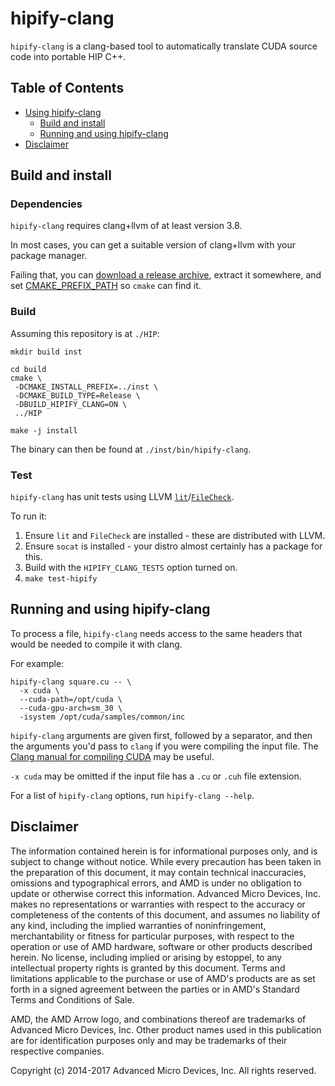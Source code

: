 # hipify-clang

`hipify-clang` is a clang-based tool to automatically translate CUDA source code into portable HIP C++.

## Table of Contents

<!-- toc -->

- [Using hipify-clang](#using-hipify-clang)
  * [Build and install](#build-and-install)
  * [Running and using hipify-clang](#running-and-using-hipify-clang)
- [Disclaimer](#disclaimer)

<!-- tocstop -->

## Build and install

### Dependencies

`hipify-clang` requires clang+llvm of at least version 3.8.

In most cases, you can get a suitable version of clang+llvm with your package manager.

Failing that, you can [download a release archive](http://releases.llvm.org/), extract it somewhere, and set
[CMAKE_PREFIX_PATH](https://cmake.org/cmake/help/v3.0/variable/CMAKE_PREFIX_PATH.html) so `cmake` can find it.

### Build

Assuming this repository is at `./HIP`:

```shell
mkdir build inst

cd build
cmake \
 -DCMAKE_INSTALL_PREFIX=../inst \
 -DCMAKE_BUILD_TYPE=Release \
 -DBUILD_HIPIFY_CLANG=ON \
 ../HIP

make -j install
```

The binary can then be found at `./inst/bin/hipify-clang`.

### Test

`hipify-clang` has unit tests using LLVM [`lit`](https://llvm.org/docs/CommandGuide/lit.html)/[`FileCheck`](https://llvm.org/docs/CommandGuide/FileCheck.html).

To run it:
1. Ensure `lit` and `FileCheck` are installed - these are distributed with LLVM.
2. Ensure `socat` is installed - your distro almost certainly has a package for this.
3. Build with the `HIPIFY_CLANG_TESTS` option turned on.
4. `make test-hipify`

## Running and using hipify-clang

To process a file, `hipify-clang` needs access to the same headers that would be needed to compile it with clang.

For example:

```shell
hipify-clang square.cu -- \
  -x cuda \
  --cuda-path=/opt/cuda \
  --cuda-gpu-arch=sm_30 \
  -isystem /opt/cuda/samples/common/inc
```

`hipify-clang` arguments are given first, followed by a separator, and then the arguments you'd pass to `clang` if you
were compiling the input file. The [Clang manual for compiling CUDA](https://llvm.org/docs/CompileCudaWithLLVM.html#compiling-cuda-code)
may be useful.

`-x cuda` may be omitted if the input file has a `.cu` or `.cuh` file extension.

For a list of `hipify-clang` options, run `hipify-clang --help`.

## Disclaimer

The information contained herein is for informational purposes only, and is subject to change without notice. While every precaution has been taken in the preparation of this document, it may contain technical inaccuracies, omissions and typographical errors, and AMD is under no obligation to update or otherwise correct this information. Advanced Micro Devices, Inc. makes no representations or warranties with respect to the accuracy or completeness of the contents of this document, and assumes no liability of any kind, including the implied warranties of noninfringement, merchantability or fitness for particular purposes, with respect to the operation or use of AMD hardware, software or other products described herein. No license, including implied or arising by estoppel, to any intellectual property rights is granted by this document. Terms and limitations applicable to the purchase or use of AMD's products are as set forth in a signed agreement between the parties or in AMD's Standard Terms and Conditions of Sale.

AMD, the AMD Arrow logo, and combinations thereof are trademarks of Advanced Micro Devices, Inc. Other product names used in this publication are for identification purposes only and may be trademarks of their respective companies.

Copyright (c) 2014-2017 Advanced Micro Devices, Inc. All rights reserved.

